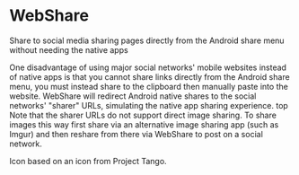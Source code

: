# WebShare
Share to social media sharing pages directly from the Android share menu without needing the native apps

One disadvantage of using major social networks' mobile websites instead of native apps is that you cannot share links directly from the Android share menu, you must instead share to the clipboard then manually paste into the website. WebShare will redirect Android native shares to the social networks' "sharer" URLs, simulating the native app sharing experience.
top
Note that the sharer URLs do not support direct image sharing. To share images this way first share via an alternative image sharing app (such as Imgur) and then reshare from there via WebShare to post on a social network.

Icon based on an icon from Project Tango.
